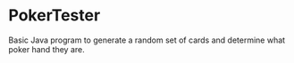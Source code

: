 # PokerTester

Basic Java program to generate a random set of cards and determine what poker hand they are. 
